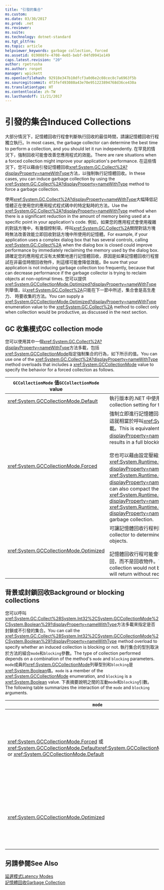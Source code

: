 ```yaml
---
title: "引發的集合"
ms.custom: 
ms.date: 03/30/2017
ms.prod: .net
ms.reviewer: 
ms.suite: 
ms.technology: dotnet-standard
ms.tgt_pltfrm: 
ms.topic: article
helpviewer_keywords: garbage collection, forced
ms.assetid: 019008fe-4708-4e65-bebf-04fd9941e149
caps.latest.revision: "20"
author: rpetrusha
ms.author: ronpet
manager: wpickett
ms.openlocfilehash: 92918e347b10dfcf3a0d6e2c08cec8c7a6963f5b
ms.sourcegitcommit: 4f3fef493080a43e70e951223894768d36ce430a
ms.translationtype: HT
ms.contentlocale: zh-TW
ms.lasthandoff: 11/21/2017
---
```

# <a name="induced-collections"></a><span data-ttu-id="ad6fc-102">引發的集合</span><span class="sxs-lookup"><span data-stu-id="ad6fc-102">Induced Collections</span></span>
<span data-ttu-id="ad6fc-103">大部分情況下，記憶體回收行程會判斷執行回收的最佳時間，請讓記憶體回收行程獨立執行。</span><span class="sxs-lookup"><span data-stu-id="ad6fc-103">In most cases, the garbage collector can determine the best time to perform a collection, and you should let it run independently.</span></span> <span data-ttu-id="ad6fc-104">在罕見的情況下，強制回收可能會改善您應用程式的效能。</span><span class="sxs-lookup"><span data-stu-id="ad6fc-104">There are rare situations when a forced collection might improve your application's performance.</span></span> <span data-ttu-id="ad6fc-105">在這些情況下，您可以藉由引發記憶體回收<xref:System.GC.Collect%2A?displayProperty=nameWithType>方法，以強制執行記憶體回收。</span><span class="sxs-lookup"><span data-stu-id="ad6fc-105">In these cases, you can induce garbage collection by using the <xref:System.GC.Collect%2A?displayProperty=nameWithType> method to force a garbage collection.</span></span>  
  
 <span data-ttu-id="ad6fc-106">使用<xref:System.GC.Collect%2A?displayProperty=nameWithType>大幅降低記憶體正在使用您的應用程式程式碼中的特定點時的方法。</span><span class="sxs-lookup"><span data-stu-id="ad6fc-106">Use the <xref:System.GC.Collect%2A?displayProperty=nameWithType> method when there is a significant reduction in the amount of memory being used at a specific point in your application's code.</span></span> <span data-ttu-id="ad6fc-107">例如，如果您的應用程式會使用複雜的對話方塊中，有幾個控制項，呼叫<xref:System.GC.Collect%2A>關閉對話方塊時無法改善效能立即回收對話方塊中所使用的記憶體。</span><span class="sxs-lookup"><span data-stu-id="ad6fc-107">For example, if your application uses a complex dialog box that has several controls, calling <xref:System.GC.Collect%2A> when the dialog box is closed could improve performance by immediately reclaiming the memory used by the dialog box.</span></span> <span data-ttu-id="ad6fc-108">請確定您的應用程式沒有太頻繁地進行記憶體回收，原因是如果記憶體回收行程嘗試在非最佳時間回收物件，則這樣可能會降低效能。</span><span class="sxs-lookup"><span data-stu-id="ad6fc-108">Be sure that your application is not inducing garbage collection too frequently, because that can decrease performance if the garbage collector is trying to reclaim objects at non-optimal times.</span></span> <span data-ttu-id="ad6fc-109">您可以提供<xref:System.GCCollectionMode.Optimized?displayProperty=nameWithType>列舉值，以<xref:System.GC.Collect%2A>只能在下一節中所述，集合會是高生產力、 時要收集的方法。</span><span class="sxs-lookup"><span data-stu-id="ad6fc-109">You can supply a <xref:System.GCCollectionMode.Optimized?displayProperty=nameWithType> enumeration value to the <xref:System.GC.Collect%2A> method to collect only when collection would be productive, as discussed in the next section.</span></span>  
  
## <a name="gc-collection-mode"></a><span data-ttu-id="ad6fc-110">GC 收集模式</span><span class="sxs-lookup"><span data-stu-id="ad6fc-110">GC collection mode</span></span>  
 <span data-ttu-id="ad6fc-111">您可以使用其中一個<xref:System.GC.Collect%2A?displayProperty=nameWithType>方法多載，包括<xref:System.GCCollectionMode>指定強制集合的行為，如下所示的值。</span><span class="sxs-lookup"><span data-stu-id="ad6fc-111">You can use one of the <xref:System.GC.Collect%2A?displayProperty=nameWithType> method overloads that includes a <xref:System.GCCollectionMode> value to specify the behavior for a forced collection as follows.</span></span>  
  
|<span data-ttu-id="ad6fc-112">`GCCollectionMode` 值</span><span class="sxs-lookup"><span data-stu-id="ad6fc-112">`GCCollectionMode` value</span></span>|<span data-ttu-id="ad6fc-113">說明</span><span class="sxs-lookup"><span data-stu-id="ad6fc-113">Description</span></span>|  
|------------------------------|-----------------|  
|<xref:System.GCCollectionMode.Default>|<span data-ttu-id="ad6fc-114">執行版本的.NET 中使用的預設記憶體回收集合設定。</span><span class="sxs-lookup"><span data-stu-id="ad6fc-114">Uses the default garbage collection setting for the running version of .NET.</span></span>|  
|<xref:System.GCCollectionMode.Forced>|<span data-ttu-id="ad6fc-115">強制立即進行記憶體回收。</span><span class="sxs-lookup"><span data-stu-id="ad6fc-115">Forces garbage collection to occur immediately.</span></span> <span data-ttu-id="ad6fc-116">這就相當於呼叫<xref:System.GC.Collect?displayProperty=nameWithType>多載。</span><span class="sxs-lookup"><span data-stu-id="ad6fc-116">This is equivalent to calling the <xref:System.GC.Collect?displayProperty=nameWithType> overload.</span></span> <span data-ttu-id="ad6fc-117">它會導致完整封鎖回收所有層代。</span><span class="sxs-lookup"><span data-stu-id="ad6fc-117">It results in a full blocking collection of all generations.</span></span><br /><br /> <span data-ttu-id="ad6fc-118">您也可以藉由設定壓縮大型物件堆積<xref:System.Runtime.GCSettings.LargeObjectHeapCompactionMode%2A?displayProperty=nameWithType>屬性<xref:System.Runtime.GCLargeObjectHeapCompactionMode.CompactOnce?displayProperty=nameWithType>之前強制執行立即完全封鎖記憶體回收。</span><span class="sxs-lookup"><span data-stu-id="ad6fc-118">You can also compact the large object heap by setting the <xref:System.Runtime.GCSettings.LargeObjectHeapCompactionMode%2A?displayProperty=nameWithType> property to <xref:System.Runtime.GCLargeObjectHeapCompactionMode.CompactOnce?displayProperty=nameWithType> before forcing an immediate full blocking garbage collection.</span></span>|  
|<xref:System.GCCollectionMode.Optimized>|<span data-ttu-id="ad6fc-119">可讓記憶體回收行程判斷目前時間是否最適合回收物件。</span><span class="sxs-lookup"><span data-stu-id="ad6fc-119">Enables the garbage collector to determine whether the current time is optimal to reclaim objects.</span></span><br /><br /> <span data-ttu-id="ad6fc-120">記憶體回收行程可能會判斷回收的生產力不足無法進行調整，在此情況下會返回，而不是回收物件。</span><span class="sxs-lookup"><span data-stu-id="ad6fc-120">The garbage collector could determine that a collection would not be productive enough to be justified, in which case it will return without reclaiming objects.</span></span>|  
  
## <a name="background-or-blocking-collections"></a><span data-ttu-id="ad6fc-121">背景或封鎖回收</span><span class="sxs-lookup"><span data-stu-id="ad6fc-121">Background or blocking collections</span></span>  
 <span data-ttu-id="ad6fc-122">您可以呼叫<xref:System.GC.Collect%28System.Int32%2CSystem.GCCollectionMode%2CSystem.Boolean%29?displayProperty=nameWithType>方法多載來指定是否封鎖或不引發的集合。</span><span class="sxs-lookup"><span data-stu-id="ad6fc-122">You can call the <xref:System.GC.Collect%28System.Int32%2CSystem.GCCollectionMode%2CSystem.Boolean%29?displayProperty=nameWithType> method overload to specify whether an induced collection is blocking or not.</span></span> <span data-ttu-id="ad6fc-123">執行集合的型別取決於方法的組合`mode`和`blocking`參數。</span><span class="sxs-lookup"><span data-stu-id="ad6fc-123">The type of collection performed depends on a combination of the method's `mode` and `blocking` parameters.</span></span> <span data-ttu-id="ad6fc-124">`mode`成員的<xref:System.GCCollectionMode>列舉型別和`blocking`是<xref:System.Boolean>值。</span><span class="sxs-lookup"><span data-stu-id="ad6fc-124">`mode` is a member of the <xref:System.GCCollectionMode> enumeration, and `blocking` is a <xref:System.Boolean> value.</span></span> <span data-ttu-id="ad6fc-125">下表摘要說明之間的互動`mode`和`blocking`引數。</span><span class="sxs-lookup"><span data-stu-id="ad6fc-125">The following table summarizes the interaction of the `mode` and `blocking` arguments.</span></span>  
  
|`mode`|`blocking` = `true`|`blocking` = `false`|  
|------------|--------------------------|---------------------------|  
|<span data-ttu-id="ad6fc-126"><xref:System.GCCollectionMode.Forced> 或 <xref:System.GCCollectionMode.Default></span><span class="sxs-lookup"><span data-stu-id="ad6fc-126"><xref:System.GCCollectionMode.Forced> or <xref:System.GCCollectionMode.Default></span></span>|<span data-ttu-id="ad6fc-127">會盡快執行封鎖回收。</span><span class="sxs-lookup"><span data-stu-id="ad6fc-127">A blocking collection is performed as soon as possible.</span></span> <span data-ttu-id="ad6fc-128">如果背景回收正在進行且層代 0 或 1，<xref:System.GC.Collect%28System.Int32%2CSystem.GCCollectionMode%2CSystem.Boolean%29>方法立即觸發封鎖的集合，並在完成集合後傳回。</span><span class="sxs-lookup"><span data-stu-id="ad6fc-128">If a background collection is in progress and generation is 0 or 1, the <xref:System.GC.Collect%28System.Int32%2CSystem.GCCollectionMode%2CSystem.Boolean%29> method immediately triggers a blocking collection and returns when the collection is finished.</span></span> <span data-ttu-id="ad6fc-129">如果正在進行中的背景集合和`generation`參數為 2，則方法會等候直到背景回收完成時，封鎖的層代 2 回收，觸發程序，然後傳回。</span><span class="sxs-lookup"><span data-stu-id="ad6fc-129">If a background collection is in progress and the `generation` parameter is 2, the method waits until the background collection is finished, triggers a blocking generation 2 collection, and then returns.</span></span>|<span data-ttu-id="ad6fc-130">會盡快執行回收。</span><span class="sxs-lookup"><span data-stu-id="ad6fc-130">A collection is performed as soon as possible.</span></span> <span data-ttu-id="ad6fc-131"><xref:System.GC.Collect%28System.Int32%2CSystem.GCCollectionMode%2CSystem.Boolean%29>方法要求背景集合，但這不保證; 根據情況，封鎖的集合可能仍會執行。</span><span class="sxs-lookup"><span data-stu-id="ad6fc-131">The <xref:System.GC.Collect%28System.Int32%2CSystem.GCCollectionMode%2CSystem.Boolean%29> method requests a background collection, but this is not guaranteed; depending on the circumstances, a blocking collection may still be performed.</span></span> <span data-ttu-id="ad6fc-132">如果已在進行背景回收，則這個方法會立即返回。</span><span class="sxs-lookup"><span data-stu-id="ad6fc-132">If a background collection is already in progress, the method returns immediately.</span></span>|  
|<xref:System.GCCollectionMode.Optimized>|<span data-ttu-id="ad6fc-133">封鎖的集合可能會執行，根據記憶體回收行程的狀態和`generation`參數。</span><span class="sxs-lookup"><span data-stu-id="ad6fc-133">A blocking collection may be performed, depending on the state of the garbage collector and the `generation` parameter.</span></span> <span data-ttu-id="ad6fc-134">記憶體回收行程會嘗試提供最佳效能。</span><span class="sxs-lookup"><span data-stu-id="ad6fc-134">The garbage collector tries to provide optimal performance.</span></span>|<span data-ttu-id="ad6fc-135">根據記憶體回收行程的狀態，可能會執行回收。</span><span class="sxs-lookup"><span data-stu-id="ad6fc-135">A collection may be performed, depending on the state of the garbage collector.</span></span> <span data-ttu-id="ad6fc-136"><xref:System.GC.Collect%28System.Int32%2CSystem.GCCollectionMode%2CSystem.Boolean%29>方法要求背景集合，但這不保證; 根據情況，封鎖的集合可能仍會執行。</span><span class="sxs-lookup"><span data-stu-id="ad6fc-136">The <xref:System.GC.Collect%28System.Int32%2CSystem.GCCollectionMode%2CSystem.Boolean%29> method requests a background collection, but this is not guaranteed; depending on the circumstances, a blocking collection may still be performed.</span></span> <span data-ttu-id="ad6fc-137">記憶體回收行程會嘗試提供最佳效能。</span><span class="sxs-lookup"><span data-stu-id="ad6fc-137">The garbage collector tries to provide optimal performance.</span></span> <span data-ttu-id="ad6fc-138">如果已在進行背景回收，則這個方法會立即返回。</span><span class="sxs-lookup"><span data-stu-id="ad6fc-138">If a background collection is already in progress, the method returns immediately.</span></span>|  
  
## <a name="see-also"></a><span data-ttu-id="ad6fc-139">另請參閱</span><span class="sxs-lookup"><span data-stu-id="ad6fc-139">See Also</span></span>  
 [<span data-ttu-id="ad6fc-140">延遲模式</span><span class="sxs-lookup"><span data-stu-id="ad6fc-140">Latency Modes</span></span>](../../../docs/standard/garbage-collection/latency.md)  
 [<span data-ttu-id="ad6fc-141">記憶體回收</span><span class="sxs-lookup"><span data-stu-id="ad6fc-141">Garbage Collection</span></span>](../../../docs/standard/garbage-collection/index.md)
